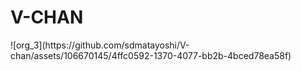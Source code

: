 <h1>V-CHAN</h1>
![org_3](https://github.com/sdmatayoshi/V-chan/assets/106670145/4ffc0592-1370-4077-bb2b-4bced78ea58f)
